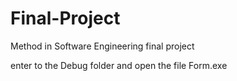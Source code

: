 # Final-Project
Method in Software Engineering final project

enter to the Debug folder and open the file Form.exe
